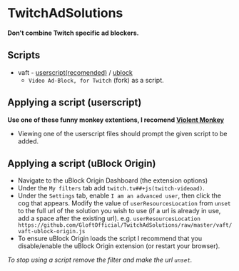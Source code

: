 # TwitchAdSolutions

**Don't combine Twitch specific ad blockers.**

## Scripts

- vaft - [userscript(recomended)](https://github.com/GloftOfficial/TwitchAdSolutions/raw/master/vaft/vaft.user.js) / [ublock](https://github.com/GloftOfficial/TwitchAdSolutions/raw/master/vaft/vaft-ublock-origin.js)
  - `Video Ad-Block, for Twitch` (fork) as a script.


## Applying a script (userscript)

**Use one of these funny monkey extentions, I recomend [Violent Monkey](https://chrome.google.com/webstore/detail/violentmonkey/jinjaccalgkegednnccohejagnlnfdag)**

- Viewing one of the userscript files should prompt the given script to be added.


## Applying a script (uBlock Origin)

- Navigate to the uBlock Origin Dashboard (the extension options)
- Under the `My filters` tab add `twitch.tv##+js(twitch-videoad)`.
- Under the `Settings` tab, enable `I am an advanced user`, then click the cog that appears. Modify the value of `userResourcesLocation` from `unset` to the full url of the solution you wish to use (if a url is already in use, add a space after the existing url). e.g. `userResourcesLocation https://github.com/GloftOfficial/TwitchAdSolutions/raw/master/vaft/vaft-ublock-origin.js` 
- To ensure uBlock Origin loads the script I recommend that you disable/enable the uBlock Origin extension (or restart your browser).

*To stop using a script remove the filter and make the url `unset`.*
